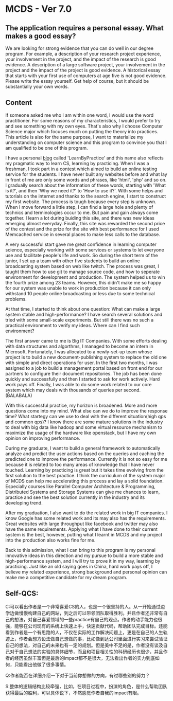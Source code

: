 # MCDS - Ver 7.0

## The application requires a personal essay. What makes a good essay?

We are looking for strong evidence that you can do well in our degree program. For example, a description of your research project experience, your involvement in the project, and the impact of the research is good evidence. A description of a large software project, your involvement in the project and the impact of the project is good evidence. A historical essay that starts with your first use of computers at age five is not good evidence. Please write the essay yourself. Get help of course, but it should be substantially your own words.

## Content

If someone asked me who I am within one word, I would use the word practitioner. For some reasons of my characteristics, I would prefer to try and see something with my own eyes. That's also why I choose Computer Science major which focuses much on putting the theory into practices. This article is also for the same purpose, I want to materialize my understanding on computer science and this program to convince you that I am qualified to be one of this program.

I have a personal [blog](http://yyypasserby.github.io/) called 'LearnByPractice' and this name also reflects my pragmatic way to learn CS, learning by practicing. When I was a freshman, I took part in a contest which aimed to build an online testing service for the students. I have never built any websites before and what lay in front of me are only some words and phrases, like 'html', 'php' and so on. I gradually search about the information of these words, starting with 'What is it?', and then 'Why we need it?' to 'How to use it?'. With some helps and tutorials on the internet and thanks to the search engine, I start to construct my first website. The process is tough because every step is unknown. When I move forward a little step, I can find a large hole and plenty of technics and terminologies occur to me. But pain and gain always come together. I learn a lot during buiding this site, and there was new ideas emerging almost everyday. Finally, this site was rewarded the second price of the contest and the prize for the site with best performance for I used Memcached service in several places to make less calls to the database.

A very successful start gave me great confidence in learning computer science, especially working with some services or systems to let everyone use and facilitate people's life and work. So during the short term of the junior, I set up a team with other five students to build an online broadcasting system based on web like twitch. The process was great, I taught them how to use git to manage source code, and how to seperate environment for development and production. The system helped us to win the fourth prize among 23 teams. However, this didn't make me so happy for our system was unable to work in production because it can only withstand 10 people online broadcasting or less due to some technical problems.

At that time, I started to think about one question: What can make a large system stable and high-performance? I have search several solutions and tried with some small-scale experiments. But still there was no such a practical environment to verify my ideas. Where can I find such environment?

The first answer came to me is Big IT Companies. With some efforts dealing with data structures and algorthms, I managed to become an intern in Microsoft. Fortunately, I was allocated to a newly-set-up team whose project is to build a new document-publishing system to replace the old one with simple and direct operations for user. In the first two months, I was assigned to a job to build a management portal based on front end for our partners to configure their document repositories. The job has been done quickly and successfully and then I started to ask for work actively. Hard work pays off. Finally, I was able to do some work related to our core system which may deals with thousands of queries per second. \(BALABALA\)

With this successful practice, my horizon is broadened. More and more questions come into my mind. What else can we do to improve the response time? What startegy can we use to deal with the different situation\(high qps and common qps\)? I know there are some mature solutions in the industry to deal with big data like hadoop and some virtual resource mechanism to maximize the usage of the hardware like openstack, but I have my own opinion on improving performance.

During my graduate, I want to build a general framework to automatically analyze and predict the user actions based on the queries and caching the predicted one to improve the performance. Currently it is not so easy for me because it is related to too many areas of knowledge that I have never touched. Learning by practicing is great but it takes time evolving from the first solution to the best practice. I think the curriculum of the system major of MCDS can help me accelerating this process and lay a solid foundation. Especially courses like Parallel Computer Architecture & Programming, Distributed Systems and Storage Systems can give me chances to learn, practice and see the best solution currently in the industry and its developing trend.

After my graduation, I also want to do the related work in big IT companies. I know Google has some related work and its may also has the requirements. Great websites with large throughput like facebook and twitter may also have the same requirements. Applying what I have done to their current system is the best, however, putting what I learnt in MCDS and my project into the production also works fine for me.

Back to this admission, what I can bring to this program is my personal innovative ideas in this direction and my pursue to build a more stable and high-performance system, and I will try to prove it in my way, learning by practicing. Just like an old saying goes in China, hard work pays off, I believe my related experience, strong background and personal opinion can make me a competitive candidate for my dream program.

## Self-QCS:

C:可以看出作者是一个非常喜爱CS的人，也是一个很坚持的人。从一开始通过边学边做慢慢构建自己的网站，到之后可以带领团队取得胜利。并且作者还非常有自己的想法，对自己喜爱领域的一些practice有自己的观点。作者的动手能力也很强，能够在公司现有的系统上快速上手，快速贡献代码，帮助团队完成目标。还能看到作者是一个有思路的人，不仅在实际的工作解决问题上，更是在自己的人生轨迹上，作者会想方设法做自己想做的事，比如像到达公司里面进行实习来尝试验证自己的想法，对自己的未来也有一定的规划。但是美中不足的是，作者没有谈及自己对于自己想法的实验的具体细节，而且和项目相关性的科研经历也很少，并且作者的经历虽然丰富但是最后的impact都不是很大，无法看出作者的实力到底如何，只能看出他做了很多事情。

Q:作者能否在详细介绍一下对于当前你想做的方向，有过哪些别的努力？

S:整体的逻辑结构比较牵强，比如，在项目过程中，扮演的角色，是什么帮助团队获得最后的胜利，可以具体说下，不然感觉作者自我的impact有限。

